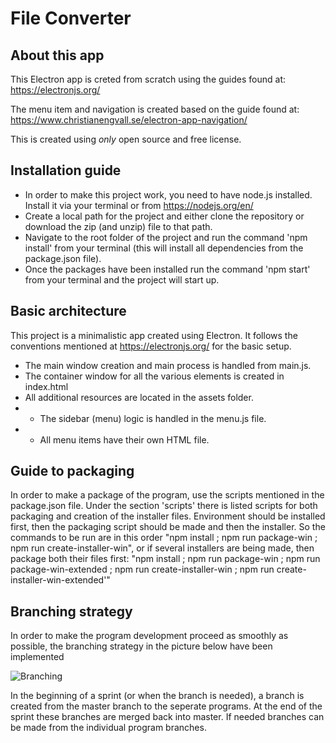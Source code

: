 File Converter
==============

## About this app
This Electron app is creted from scratch using the guides found at:
https://electronjs.org/

The menu item and navigation is created based on the guide found at:
https://www.christianengvall.se/electron-app-navigation/

This is created using _only_ open source and free license.

## Installation guide

* In order to make this project work, you need to have node.js installed. Install it via your terminal or from https://nodejs.org/en/
* Create a local path for the project and either clone the repository or download the zip (and unzip) file to that path.
* Navigate to the root folder of the project and run the command 'npm install' from your terminal (this will install all dependencies from the package.json file).
* Once the packages have been installed run the command 'npm start' from your terminal and the project will start up.

## Basic architecture 

This project is a minimalistic app created using Electron. It follows the conventions mentioned at https://electronjs.org/ for the basic setup.

* The main window creation and main process is handled from main.js.
* The container window for all the various elements is created in index.html
* All additional resources are located in the assets folder.
* * The sidebar (menu) logic is handled in the menu.js file.
* * All menu items have their own HTML file.

## Guide to packaging
In order to make a package of the program, use the scripts mentioned in the package.json file.
Under the section 'scripts' there is listed scripts for both packaging and creation of the installer files.
Environment should be installed first, then the packaging script should be made and then the installer.
So the commands to be run are in this order "npm install ; npm run package-win ; npm run create-installer-win", or if several installers are being made, then package both their files first: "npm install ; npm run package-win ; npm run package-win-extended ; npm run create-installer-win ; npm run create-installer-win-extended'"

## Branching strategy
In order to make the program development proceed as smoothly as possible, the branching strategy in the picture below have been implemented

![Branching](https://github.com/the-danish-national-archives/1007plus/blob/master/docs/Branching.PNG "Branching")

In the beginning of a sprint (or when the branch is needed), a branch is created from the master branch to the seperate programs. At the end of the sprint these branches are merged back into master. If needed branches can be made from the individual program branches. 
